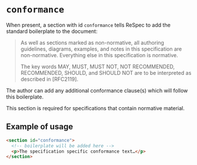 # `conformance`

When present, a section with id `conformance` tells ReSpec to add the standard boilerplate to the document:

> As well as sections marked as non-normative, all authoring guidelines, diagrams, examples, and notes in this specification are non-normative. Everything else in this specification is normative.
>
> The key words MAY, MUST, MUST NOT, NOT RECOMMENDED, RECOMMENDED, SHOULD, and SHOULD NOT are to be interpreted as described in [RFC2119]. 

The author can add any additional conformance clause(s) which will follow this boilerplate.

This section is required for specifications that contain normative material.

## Example of usage

```HTML
<section id="conformance">
  <!-- boilerplate will be added here -->
  <p>The specification specific conformance text…</p>
</section>
```
